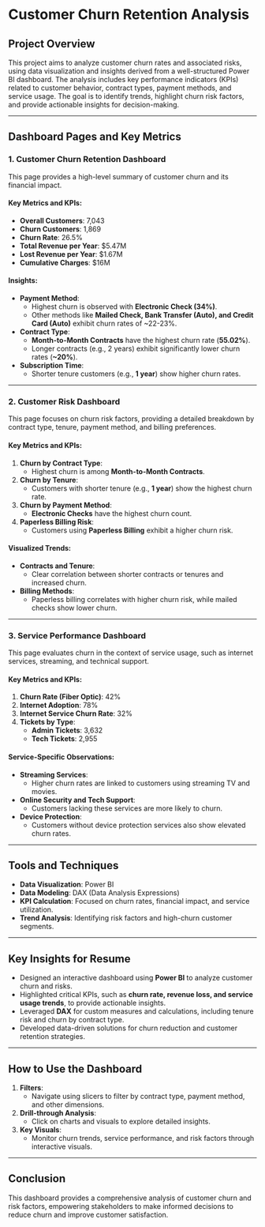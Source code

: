# Customer Churn Retention Analysis

## Project Overview
This project aims to analyze customer churn rates and associated risks, using data visualization and insights derived from a well-structured Power BI dashboard. The analysis includes key performance indicators (KPIs) related to customer behavior, contract types, payment methods, and service usage. The goal is to identify trends, highlight churn risk factors, and provide actionable insights for decision-making.

---

## Dashboard Pages and Key Metrics

### 1. Customer Churn Retention Dashboard
This page provides a high-level summary of customer churn and its financial impact.

#### Key Metrics and KPIs:
- **Overall Customers**: 7,043
- **Churn Customers**: 1,869
- **Churn Rate**: 26.5%
- **Total Revenue per Year**: $5.47M
- **Lost Revenue per Year**: $1.67M
- **Cumulative Charges**: $16M

#### Insights:
- **Payment Method**:
  - Highest churn is observed with **Electronic Check (34%)**.
  - Other methods like **Mailed Check, Bank Transfer (Auto), and Credit Card (Auto)** exhibit churn rates of ~22-23%.
- **Contract Type**:
  - **Month-to-Month Contracts** have the highest churn rate (**55.02%**).
  - Longer contracts (e.g., 2 years) exhibit significantly lower churn rates (**~20%**).
- **Subscription Time**:
  - Shorter tenure customers (e.g., **1 year**) show higher churn rates.

---

### 2. Customer Risk Dashboard
This page focuses on churn risk factors, providing a detailed breakdown by contract type, tenure, payment method, and billing preferences.

#### Key Metrics and KPIs:
1. **Churn by Contract Type**:
   - Highest churn is among **Month-to-Month Contracts**.
2. **Churn by Tenure**:
   - Customers with shorter tenure (e.g., **1 year**) show the highest churn rate.
3. **Churn by Payment Method**:
   - **Electronic Checks** have the highest churn count.
4. **Paperless Billing Risk**:
   - Customers using **Paperless Billing** exhibit a higher churn risk.

#### Visualized Trends:
- **Contracts and Tenure**:
  - Clear correlation between shorter contracts or tenures and increased churn.
- **Billing Methods**:
  - Paperless billing correlates with higher churn risk, while mailed checks show lower churn.

---

### 3. Service Performance Dashboard
This page evaluates churn in the context of service usage, such as internet services, streaming, and technical support.

#### Key Metrics and KPIs:
1. **Churn Rate (Fiber Optic)**: 42%
2. **Internet Adoption**: 78%
3. **Internet Service Churn Rate**: 32%
4. **Tickets by Type**:
   - **Admin Tickets**: 3,632
   - **Tech Tickets**: 2,955

#### Service-Specific Observations:
- **Streaming Services**:
  - Higher churn rates are linked to customers using streaming TV and movies.
- **Online Security and Tech Support**:
  - Customers lacking these services are more likely to churn.
- **Device Protection**:
  - Customers without device protection services also show elevated churn rates.

---

## Tools and Techniques
- **Data Visualization**: Power BI
- **Data Modeling**: DAX (Data Analysis Expressions)
- **KPI Calculation**: Focused on churn rates, financial impact, and service utilization.
- **Trend Analysis**: Identifying risk factors and high-churn customer segments.

---

## Key Insights for Resume
- Designed an interactive dashboard using **Power BI** to analyze customer churn and risks.
- Highlighted critical KPIs, such as **churn rate, revenue loss, and service usage trends**, to provide actionable insights.
- Leveraged **DAX** for custom measures and calculations, including tenure risk and churn by contract type.
- Developed data-driven solutions for churn reduction and customer retention strategies.

---

## How to Use the Dashboard
1. **Filters**:
   - Navigate using slicers to filter by contract type, payment method, and other dimensions.
2. **Drill-through Analysis**:
   - Click on charts and visuals to explore detailed insights.
3. **Key Visuals**:
   - Monitor churn trends, service performance, and risk factors through interactive visuals.

---

## Conclusion
This dashboard provides a comprehensive analysis of customer churn and risk factors, empowering stakeholders to make informed decisions to reduce churn and improve customer satisfaction.

